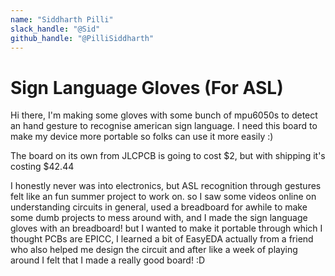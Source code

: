 ```yaml
---
name: "Siddharth Pilli"
slack_handle: "@Sid"
github_handle: "@PilliSiddharth"
---
```


# Sign Language Gloves (For ASL)

Hi there, I'm making some gloves with some bunch of mpu6050s to detect an hand gesture to recognise american sign language. I need this board
to make my device more portable so folks can use it more easily :)

The board on its own from JLCPCB is going to cost $2, but with shipping it's costing $42.44

I honestly never was into electronics, but ASL recognition through gestures felt like an fun summer project to work on. so I saw some
videos online on understanding circuits in general, used a breadboard for awhile to make some dumb projects to mess around with, and I
made the sign language gloves with an breadboard! but I wanted to make it portable through which I thought PCBs are EPICC, I learned a bit
of EasyEDA actually from a friend who also helped me design the circuit and after like a week of playing around I felt that I made a really good
board! :D
